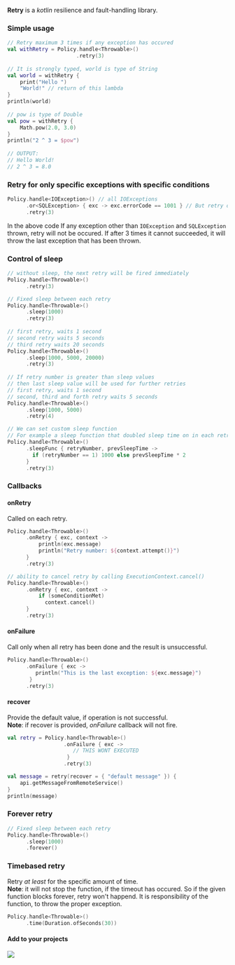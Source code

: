 **Retry** is a *kotlin* resilience and fault-handling library.

### Simple usage
```Kotlin
// Retry maximum 3 times if any exception has occured
val withRetry = Policy.handle<Throwable>()
                      .retry(3)
    
// It is strongly typed, world is type of String
val world = withRetry {
    print("Hello ")
    "World!" // return of this lambda
}
println(world)
    
// pow is type of Double
val pow = withRetry {
    Math.pow(2.0, 3.0)
}
println("2 ^ 3 = $pow")
    
// OUTPUT:
// Hello World!
// 2 ^ 3 = 8.0
```
### Retry for only specific exceptions with specific conditions
```Kotlin
Policy.handle<IOException>() // all IOExceptions
      .or<SQLException> { exc -> exc.errorCode == 1001 } // But retry only for SqlException with code 1001
      .retry(3)
```
In the above code If any exception other than `IOException` and `SQLException` thrown, retry will not be occured. If after 3 times it cannot succeeded, it will throw the last exception that has been thrown.

### Control of sleep
```Kotlin
// without sleep, the next retry will be fired immediately
Policy.handle<Throwable>()
      .retry(3)

// Fixed sleep between each retry
Policy.handle<Throwable>()
      .sleep(1000)  
      .retry(3)
      
// first retry, waits 1 second
// second retry waits 5 seconds
// third retry waits 20 seconds
Policy.handle<Throwable>()
      .sleep(1000, 5000, 20000)  
      .retry(3)      
      
// If retry number is greater than sleep values
// then last sleep value will be used for further retries
// first retry, waits 1 second
// second, third and forth retry waits 5 seconds
Policy.handle<Throwable>()
      .sleep(1000, 5000)  
      .retry(4)           

// We can set custom sleep function
// For example a sleep function that doubled sleep time on in each retry
Policy.handle<Throwable>()
      .sleepFunc { retryNumber, prevSleepTime ->
        if (retryNumber == 1) 1000 else prevSleepTime * 2
      }  
      .retry(3)           
```
### Callbacks
#### onRetry
Called on each retry.
```Kotlin
Policy.handle<Throwable>()
      .onRetry { exc, context ->
          println(exc.message)
          println("Retry number: ${context.attempt()}")
      }
      .retry(3)

// ability to cancel retry by calling ExecutionContext.cancel()
Policy.handle<Throwable>()
      .onRetry { exc, context ->
          if (someConditionMet)
            context.cancel()
      }
      .retry(3)
```
#### onFailure
Call only when all retry has been done and the result is unsuccessful.
```Kotlin
Policy.handle<Throwable>()
      .onFailure { exc ->
         println("This is the last exception: ${exc.message}")
       }
      .retry(3)
```
#### recover
Provide the default value, if operation is not successful.  
**Note**: if recover is provided, *onFailure* callback will not fire.
```Kotlin
val retry = Policy.handle<Throwable>()
                  .onFailure { exc ->
                     // THIS WONT EXECUTED
                   }
                  .retry(3)

val message = retry(recover = { "default message" }) {
    api.getMessageFromRemoteService()
}
println(message)
```

### Forever retry
```Kotlin
// Fixed sleep between each retry
Policy.handle<Throwable>()
      .sleep(1000)  
      .forever()
```

### Timebased retry
Retry *at least* for the specific amount of time.  
**Note**: it will not stop the function, if the timeout has occured. So if the given function blocks forever, retry won't happend. It is responsibility of the function, to throw the proper exception.
```Kotlin
Policy.handle<Throwable>()
      .time(Duration.ofSeconds(30))
```

#### Add to your projects
[![](https://jitpack.io/v/mostafa-asg/retry.svg)](https://jitpack.io/#mostafa-asg/retry)
